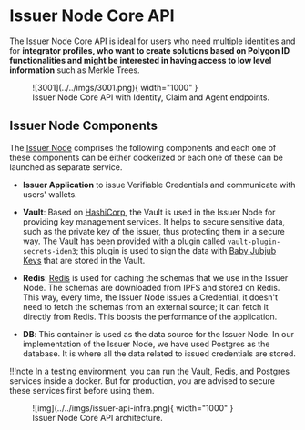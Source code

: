 # Issuer Node Core API
The Issuer Node Core API is ideal for users who need multiple identities and for **integrator profiles, who want to create solutions based on Polygon ID functionalities and might be interested in having access to low level information** such as Merkle Trees. 

<figure markdown>
  ![3001](../../imgs/3001.png){ width="1000" }
  <figcaption>Issuer Node Core API with Identity, Claim and Agent endpoints.</figcaption>
</figure>

## Issuer Node Components

The [Issuer Node](https://github.com/0xPolygonID/issuer-node) comprises the following components and each one of these components can be either dockerized or each one of these can be launched as separate service. 

- **Issuer Application** to issue Verifiable Credentials and communicate with users' wallets.

- **Vault**: Based on [HashiCorp](https://www.hashicorp.com/), the Vault is used in the Issuer Node for providing key management services. It helps to secure sensitive data, such as the private key of the issuer, thus protecting them in a secure way. The Vault has been provided with a plugin called `vault-plugin-secrets-iden3`; this plugin is used to sign the data with <a href="https://docs.iden3.io/getting-started/babyjubjub/" target="_blank">Baby Jubjub Keys</a> that are stored in the Vault. 
 
- **Redis**: [Redis](https://redis.io/) is used for caching the schemas that we use in the Issuer Node. The schemas are downloaded from IPFS and stored on Redis. This way, every time, the Issuer Node issues a Credential, it doesn't need to fetch the schemas from an external source; it can fetch it directly from Redis. This boosts the performance of the application. 
 
- **DB**: This container is used as the data source for the Issuer Node. In our implementation of the Issuer Node, we have used Postgres as the database. It is where all the data related to issued credentials are stored. 

!!!note
    In a testing environment, you can run the Vault, Redis, and Postgres services inside a docker. But for production, you are advised to secure these services first before using them. 

<figure markdown>
  ![img](../../imgs/issuer-api-infra.png){ width="1000" }
  <figcaption>Issuer Node Core API architecture.</figcaption>
</figure>